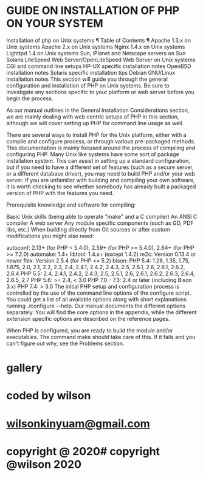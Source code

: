 
# GUIDE ON INSTALLATION OF PHP ON YOUR SYSTEM
Installation of php on Unix systems ¶
Table of Contents ¶
Apache 1.3.x on Unix systems
Apache 2.x on Unix systems
Nginx 1.4.x on Unix systems
Lighttpd 1.4 on Unix systems
Sun, iPlanet and Netscape servers on Sun Solaris
LiteSpeed Web Server/OpenLiteSpeed Web Server on Unix systems
CGI and command line setups
HP-UX specific installation notes
OpenBSD installation notes
Solaris specific installation tips
Debian GNU/Linux installation notes
This section will guide you through the general configuration and installation of PHP on Unix systems. Be sure to investigate any sections specific to your platform or web server before you begin the process.

As our manual outlines in the General Installation Considerations section, we are mainly dealing with web centric setups of PHP in this section, although we will cover setting up PHP for command line usage as well.

There are several ways to install PHP for the Unix platform, either with a compile and configure process, or through various pre-packaged methods. This documentation is mainly focused around the process of compiling and configuring PHP. Many Unix like systems have some sort of package installation system. This can assist in setting up a standard configuration, but if you need to have a different set of features (such as a secure server, or a different database driver), you may need to build PHP and/or your web server. If you are unfamiliar with building and compiling your own software, it is worth checking to see whether somebody has already built a packaged version of PHP with the features you need.

Prerequisite knowledge and software for compiling:

Basic Unix skills (being able to operate "make" and a C compiler)
An ANSI C compiler
A web server
Any module specific components (such as GD, PDF libs, etc.)
When building directly from Git sources or after custom modifications you might also need:

autoconf: 2.13+ (for PHP < 5.4.0), 2.59+ (for PHP >= 5.4.0), 2.64+ (for PHP >= 7.2.0)
automake: 1.4+
libtool: 1.4.x+ (except 1.4.2)
re2c: Version 0.13.4 or newer
flex: Version 2.5.4 (for PHP <= 5.2)
bison:
PHP 5.4: 1.28, 1.35, 1.75, 1.875, 2.0, 2.1, 2.2, 2.3, 2.4, 2.4.1, 2.4.2, 2.4.3, 2.5, 2.5.1, 2.6, 2.6.1, 2.6.2, 2.6.4
PHP 5.5: 2.4, 2.4.1, 2.4.2, 2.4.3, 2.5, 2.5.1, 2.6, 2.6.1, 2.6.2, 2.6.3, 2.6.4, 2.6.5, 2.7
PHP 5.6: >= 2.4, < 3.0
PHP 7.0 - 7.3: 2.4 or later (including Bison 3.x)
PHP 7.4: > 3.0
The initial PHP setup and configuration process is controlled by the use of the command line options of the configure script. You could get a list of all available options along with short explanations running ./configure --help. Our manual documents the different options separately. You will find the core options in the appendix, while the different extension specific options are described on the reference pages.

When PHP is configured, you are ready to build the module and/or executables. The command make should take care of this. If it fails and you can't figure out why, see the Problems section.

# gallery
# coded by wilson
# wilsonkinyuam@gmail.com
# copyright @ 2020# copyright @wilson 2020 